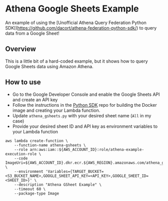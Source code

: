 # Athena Google Sheets Example

An example of using the [Unofficial Athena Query Federation Python SDK[(https://github.com/dacort/athena-federation-python-sdk/) to query data from a Google Sheet!

## Overview

This is a little bit of a hard-coded example, but it shows how to query Google Sheets data using Amazon Athena.

## How to use

- Go to the Google Developer Console and enable the Google Sheets API and create an API key
- Follow the instructions in the [Python SDK](https://github.com/dacort/athena-federation-python-sdk#creating-your-lambda-function) repo for building the Docker image and creating your Lambda function.
- Update `athena_gsheets.py` with your desired sheet name (`All` in my case)
- Provide your desired sheet ID and API key as environment variables to your Lambda function

```shell
aws lambda create-function \
    --function-name athena-gsheets \
    --role arn:aws:iam::${AWS_ACCOUNT_ID}:role/athena-example-execution-role \
    --code ImageUri=${AWS_ACCOUNT_ID}.dkr.ecr.${AWS_REGION}.amazonaws.com/athena_gsheets:${IMAGE_TAG} \
    --environment 'Variables={TARGET_BUCKET=<S3_BUCKET_NAME>,GOOGLE_SHEET_API_KEY=<API_KEY>,GOOGLE_SHEET_ID=<SHEET_ID>}' \
    --description "Athena GSheet Example" \
    --timeout 60 \
    --package-type Image
```
